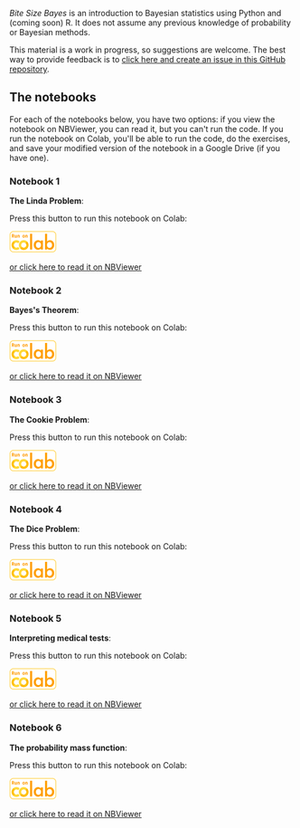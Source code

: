 *Bite Size Bayes* is an introduction to Bayesian statistics using Python and (coming soon) R.  It does not assume any previous knowledge of probability or Bayesian methods.

This material is a work in progress, so suggestions are welcome.  The best way to provide feedback is to [click here and create an issue in this GitHub repository](https://github.com/AllenDowney/BiteSizeBayes/issues).


## The notebooks

For each of the notebooks below, you have two options: if you view the notebook on NBViewer, you can read it, but you can't run the code.  If you run the notebook on Colab, you'll be able to run the code, do the exercises, and save your modified version of the notebook in a Google Drive (if you have one).


### Notebook 1

**The Linda Problem**: 

Press this button to run this notebook on Colab:

[<img src="run_on_colab_small.png">](https://colab.research.google.com/github/AllenDowney/BiteSizeBayes/blob/master/01_linda.ipynb)

[or click here to read it on NBViewer](https://nbviewer.jupyter.org/github/AllenDowney/BiteSizeBayes/blob/master/01_linda.ipynb)


### Notebook 2

**Bayes's Theorem**: 

Press this button to run this notebook on Colab:

[<img src="run_on_colab_small.png">](https://colab.research.google.com/github/AllenDowney/BiteSizeBayes/blob/master/02_bayes.ipynb)

[or click here to read it on NBViewer](https://nbviewer.jupyter.org/github/AllenDowney/BiteSizeBayes/blob/master/02_bayes.ipynb)


### Notebook 3

**The Cookie Problem**: 

Press this button to run this notebook on Colab:

[<img src="run_on_colab_small.png">](https://colab.research.google.com/github/AllenDowney/BiteSizeBayes/blob/master/03_cookie.ipynb)

[or click here to read it on NBViewer](https://nbviewer.jupyter.org/github/AllenDowney/BiteSizeBayes/blob/master/03_cookie.ipynb)


### Notebook 4

**The Dice Problem**: 

Press this button to run this notebook on Colab:

[<img src="run_on_colab_small.png">](https://colab.research.google.com/github/AllenDowney/BiteSizeBayes/blob/master/04_dice.ipynb)

[or click here to read it on NBViewer](https://nbviewer.jupyter.org/github/AllenDowney/BiteSizeBayes/blob/master/04_dice.ipynb)


### Notebook 5

**Interpreting medical tests**: 

Press this button to run this notebook on Colab:

[<img src="run_on_colab_small.png">](https://colab.research.google.com/github/AllenDowney/BiteSizeBayes/blob/master/05_test.ipynb)

[or click here to read it on NBViewer](https://nbviewer.jupyter.org/github/AllenDowney/BiteSizeBayes/blob/master/05_test.ipynb)


### Notebook 6

**The probability mass function**: 

Press this button to run this notebook on Colab:

[<img src="run_on_colab_small.png">](https://colab.research.google.com/github/AllenDowney/BiteSizeBayes/blob/master/06_pmf.ipynb)

[or click here to read it on NBViewer](https://nbviewer.jupyter.org/github/AllenDowney/BiteSizeBayes/blob/master/06_pmf.ipynb)


